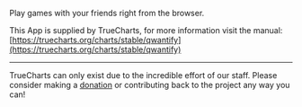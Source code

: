Play games with your friends right from the browser.

This App is supplied by TrueCharts, for more information visit the manual: [https://truecharts.org/charts/stable/qwantify](https://truecharts.org/charts/stable/qwantify)

---

TrueCharts can only exist due to the incredible effort of our staff.
Please consider making a [donation](https://truecharts.org/sponsor) or contributing back to the project any way you can!
